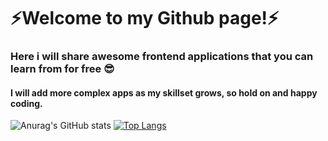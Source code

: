 

# ⚡Welcome to my Github page!⚡

### Here i will share awesome frontend applications that you can learn from for free 😎
#### I will add more complex apps as my skillset grows, so hold on and happy coding.

![Anurag's GitHub stats](https://github-readme-stats.vercel.app/api?username=thomaslaukkanen&show_icons=true&theme=radical)
[![Top Langs](https://github-readme-stats.vercel.app/api/top-langs/?username=thomaslaukkanen&layout=compact&theme=radical)](https://github.com/anuraghazra/github-readme-stats)



<!--
**ThomasLaukkanen/ThomasLaukkanen** is a ✨ _special_ ✨ repository because its `README.md` (this file) appears on your GitHub profile.

Here are some ideas to get you started:

- 🔭 I’m currently working on ...
- 🌱 I’m currently learning ...
- 👯 I’m looking to collaborate on ...
- 🤔 I’m looking for help with ...
- 💬 Ask me about ...
- 📫 How to reach me: ...
- 😄 Pronouns: ...
- ⚡ Fun fact: ...
-->

